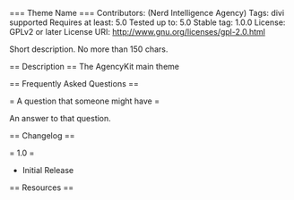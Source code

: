 === Theme Name ===
Contributors: (Nerd Intelligence Agency)
Tags: divi supported
Requires at least: 5.0
Tested up to: 5.0
Stable tag: 1.0.0
License: GPLv2 or later
License URI: http://www.gnu.org/licenses/gpl-2.0.html

Short description. No more than 150 chars.

== Description ==
The AgencyKit main theme

== Frequently Asked Questions ==

= A question that someone might have =

An answer to that question.

== Changelog ==

= 1.0 =
* Initial Release

== Resources ==
